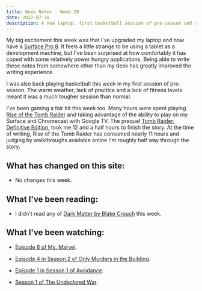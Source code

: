 ```yaml
---
title: Week Notes - Week 28
date: 2022-07-18
description: A new laptop, first basketball session of pre-season and what else I've been up to over the last seven days.
---
```


My big excitement this week was that I've upgraded my laptop and now have a [Surface Pro 8](https://www.microsoft.com/en-gb/d/surface-pro-8/8qwcrtq8v8xg?activetab=pivot%3aoverviewtab). It feels a little strange to be using a tablet as a development machine, but I've been surprised at how comfortably it has coped with some relatively power hungry applications. Being able to write these notes from somewhere other than my desk has greatly improved the writing experience.

I was also back playing basketball this week in my first session of pre-season. The warm weather, lack of practice and a lack of fitness levels meant it was a much tougher session than normal.

I've been gaming a fair bit this week too. Many hours were spent playing [Rise of the Tomb Raider](https://stadia.google.com/game/rise-of-the-tomb-raider-20-year-celebration) and taking advantage of the ability to play on my Surface and Chromecast with Google TV. The prequel [Tomb Raider: Definitive Edition](https://stadia.google.com/game/tomb-raider-definitive-edition), took me 12 and a half hours to finish the story. At the time of writing, Rise of the Tomb Raider has consumed nearly 11 hours and judging by walkthroughs available online I'm roughly half way through the story.

## What has changed on this site:

- No changes this week.

## What I've been reading:

- I didn't read any of [Dark Matter by Blake Crouch](/reading/9781447297581/) this week.

## What I've been watching:

- [Episode 6 of Ms. Marvel](https://www.themoviedb.org/tv/92782-ms-marvel/season/1/episode/6).

- [Episode 4 in Season 2 of Only Murders in the Building](https://www.themoviedb.org/tv/107113-only-murders-in-the-building/season/2/episode/4).

- [Episode 1 in Season 1 of Avoidance](https://www.themoviedb.org/tv/203817-avoidance/season/1/episode/1).

- [Season 1 of The Undeclared War](https://www.themoviedb.org/tv/156988-the-undeclared-war/season/1).
